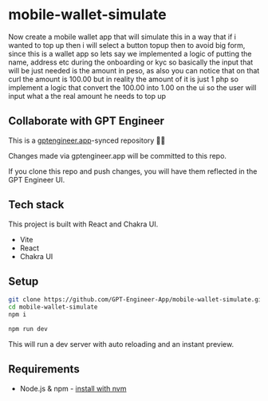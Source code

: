 # mobile-wallet-simulate

Now create a mobile wallet app that will simulate this in a way that if i wanted to top up then i will select a button topup then to avoid big form, since this is a wallet app so lets say we implemented a logic of putting the name, address etc during the onboarding or kyc so basically the input that will be just needed is the amount in peso, as also you can notice that on that curl the amount is 100.00 but in reality the amount of it is just 1 php so implement a logic that convert the 100.00 into 1.00 on the ui so the user will input what a the real amount he needs to top up 

## Collaborate with GPT Engineer

This is a [gptengineer.app](https://gptengineer.app)-synced repository 🌟🤖

Changes made via gptengineer.app will be committed to this repo.

If you clone this repo and push changes, you will have them reflected in the GPT Engineer UI.

## Tech stack

This project is built with React and Chakra UI.

- Vite
- React
- Chakra UI

## Setup

```sh
git clone https://github.com/GPT-Engineer-App/mobile-wallet-simulate.git
cd mobile-wallet-simulate
npm i
```

```sh
npm run dev
```

This will run a dev server with auto reloading and an instant preview.

## Requirements

- Node.js & npm - [install with nvm](https://github.com/nvm-sh/nvm#installing-and-updating)
